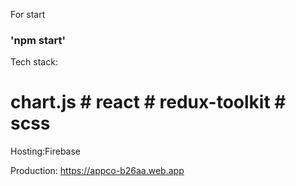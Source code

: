 For start
### 'npm start'

Tech stack:
# chart.js # react # redux-toolkit # scss

Hosting:Firebase

Production: https://appco-b26aa.web.app
